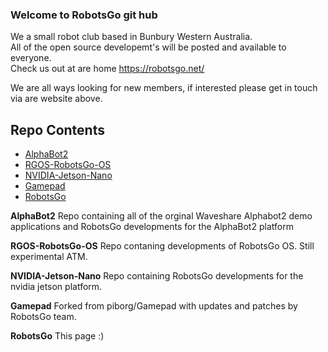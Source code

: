 ### Welcome to RobotsGo git hub
We a small robot club based in Bunbury Western Australia.      
All of the open source developemt's will be posted and available to everyone.    
Check us out at are home https://robotsgo.net/    

We are all ways looking for new members, if interested please get in touch via are website above.

## Repo Contents   
* [AlphaBot2](#AB2)
* [RGOS-RobotsGo-OS](#RGOS) 
* [NVIDIA-Jetson-Nano](#NANO) 
* [Gamepad](#GP) 
* [RobotsGo](#RGMAIN) 

<a name="AB2"></a>
**AlphaBot2**
Repo containing all of the orginal Waveshare Alphabot2 demo applications and RobotsGo developments for the AlphaBot2 platform

<a name="RGOS"></a>
**RGOS-RobotsGo-OS**
Repo contaning developments of RobotsGo OS. Still experimental ATM.

<a name="NANO"></a>
**NVIDIA-Jetson-Nano**
Repo containing RobotsGo developments for the nvidia jetson platform.

<a name="GP"></a>
**Gamepad**
Forked from piborg/Gamepad with updates and patches by RobotsGo team.

<a name="RGMAIN"></a>
**RobotsGo**
This page :)
